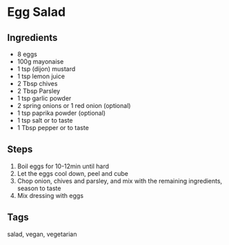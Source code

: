 # Egg Salad

## Ingredients

* 8 eggs 
* 100g mayonaise 
* 1 tsp (dijon) mustard 
* 1 tsp lemon juice 
* 2 Tbsp chives
* 2 Tbsp Parsley 
* 1 tsp garlic powder
* 2 spring onions or 1 red onion (optional)
* 1 tsp paprika powder (optional)
* 1 tsp salt or to taste
* 1 Tbsp pepper or to taste
 

## Steps

1. Boil eggs for 10-12min until hard
2. Let the eggs cool down, peel and cube
3. Chop onion, chives and parsley, and mix with the remaining ingredients, season to taste
4. Mix dressing with eggs

## Tags
salad, vegan, vegetarian
